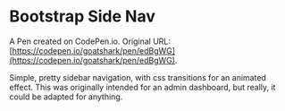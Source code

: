 # Bootstrap Side Nav

A Pen created on CodePen.io. Original URL: [https://codepen.io/goatshark/pen/edBgWG](https://codepen.io/goatshark/pen/edBgWG).

Simple, pretty sidebar navigation, with css transitions for an animated effect. This was originally intended for an admin dashboard, but really, it could be adapted for anything.